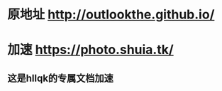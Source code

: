 <title>加速</title>

# 原地址 http://outlookthe.github.io/
# 加速 https://photo.shuia.tk/
## 这是hllqk的专属文档加速
